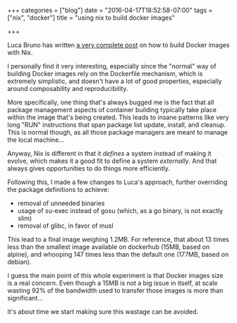 +++
categories = ["blog"]
date = "2016-04-17T18:52:58-07:00"
tags = ["nix", "docker"]
title = "using nix to build docker images"

+++

Luca Bruno has written
[a very complete post](http://lethalman.blogspot.com/2016/04/cheap-docker-images-with-nix_15.html)
on how to build Docker images with Nix.

I personally find it very interesting, especially since the "normal" way of
building Docker images rely on the Dockerfile mechanism, which is extremely
simplistic, and doesn't have a lot of good properties, especially around
composability and reproducibility.

More specifically, one thing that's always bugged me is the fact that all
package management aspects of container building typically take place within
the image that's being created. This leads to insane patterns like very long
"RUN" instructions that span package list update, install, and cleanup.
This is normal though, as all those package managers are meant to manage the
local machine...

Anyway, Nix is different in that it *defines* a system instead of making it
evolve, which makes it a good fit to define a system *externally*.
And that always gives opportunities to do things more efficiently.

Following this, I made a few changes to Luca's approach, further overriding the
package definitions to achieve:
* removal of unneeded binaries
* usage of su-exec instead of gosu (which, as a go binary, is not exactly slim)
* removal of glibc, in favor of musl

This lead to a final image weighing 1.2MB. For reference, that about 13 times
less than the smallest image available on dockerhub (15MB, based on alpine),
and whooping 147 times less than the default one (177MB, based on debian).

I guess the main point of this whole experiment is that Docker images size is
a real concern. Even though a 15MB is not a big issue in itself, at scale
wasting 92% of the bandwidth used to transfer those images is more than
significant...

It's about time we start making sure this wastage can be avoided.
